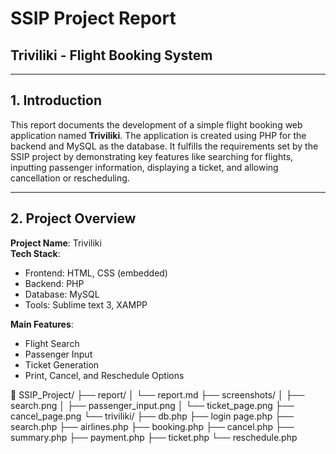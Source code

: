 # SSIP Project Report  
## Triviliki - Flight Booking System  

---

## 1. Introduction  

This report documents the development of a simple flight booking web application named **Triviliki**. The application is created using PHP for the backend and MySQL as the database. It fulfills the requirements set by the SSIP project by demonstrating key features like searching for flights, inputting passenger information, displaying a ticket, and allowing cancellation or rescheduling.  

---

## 2. Project Overview  

**Project Name**: Triviliki  
**Tech Stack**:  
- Frontend: HTML, CSS (embedded)
- Backend: PHP
- Database: MySQL  
- Tools: Sublime text 3, XAMPP  

**Main Features**:  
- Flight Search  
- Passenger Input  
- Ticket Generation  
- Print, Cancel, and Reschedule Options  

📁 SSIP_Project/
├── report/
│   └── report.md
├── screenshots/
│   ├── search.png
│   ├── passenger_input.png
│   └── ticket_page.png
├── cancel_page.png
└── triviliki/
    ├── db.php
    ├── login page.php
    ├── search.php
    ├── airlines.php
    ├── booking.php
    ├── cancel.php
    ├── summary.php
    ├── payment.php
    ├── ticket.php
    └── reschedule.php







